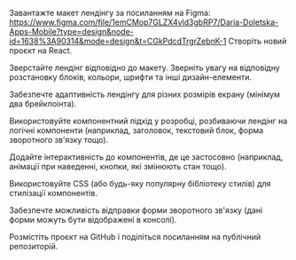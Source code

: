 Завантажте макет лендінгу за посиланням на Figma: https://www.figma.com/file/1emCMop7GLZX4vld3gbRP7/Daria-Doletska-Apps-Mobile?type=design&node-id=1638%3A90314&mode=design&t=CGkPdcdTrgrZebnK-1
Створіть новий проєкт на React.

Зверстайте лендінг відповідно до макету. Зверніть увагу на відповідну розстановку блоків, кольори, шрифти та інші дизайн-елементи.

Забезпечте адаптивність лендінгу для різних розмірів екрану (мінімум два брейкпоінта).

Використовуйте компонентний підхід у розробці, розбиваючи лендінг на логічні компоненти (наприклад, заголовок, текстовий блок, форма зворотного зв'язку тощо).

Додайте інтерактивність до компонентів, де це застосовно (наприклад, анімації при наведенні, кнопки, які змінюють стан тощо).

Використовуйте CSS (або будь-яку популярну бібліотеку стилів) для стилізації компонентів.

Забезпечте можливість відправки форми зворотного зв'язку (дані форми можуть бути відображені в консолі).

Розмістіть проєкт на GitHub і поділіться посиланням на публічний репозиторій.
